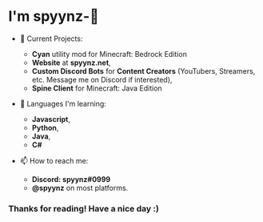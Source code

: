 # I'm spyynz-👋
- 🔭 Current Projects:
  - **Cyan** utility mod for Minecraft: Bedrock Edition
  - **Website** at **spyynz.net**,
  - **Custom Discord Bots** for **Content Creators** (YouTubers, Streamers, etc. Message me on Discord if interested),
  - **Spine Client** for Minecraft: Java Edition
  
- 🌱 Languages I'm learning:
  - **Javascript**,
  - **Python**,
  - **Java**,
  - **C#**
  
- 📫 How to reach me:
  - **Discord: spyynz#0999**
  - **@spyynz** on most platforms.
  
### Thanks for reading! Have a nice day :)
